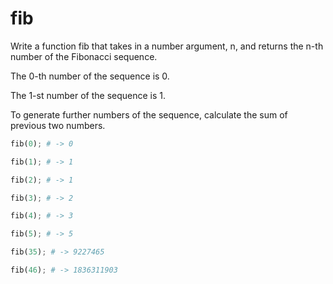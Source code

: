 # fib

Write a function fib that takes in a number argument, n, and returns the n-th number of the Fibonacci sequence.

The 0-th number of the sequence is 0.

The 1-st number of the sequence is 1.

To generate further numbers of the sequence, calculate the sum of previous two numbers.



```python
fib(0); # -> 0
```


```python
fib(1); # -> 1
```


```python
fib(2); # -> 1
```


```python
fib(3); # -> 2
```


```python
fib(4); # -> 3
```


```python
fib(5); # -> 5
```


```python
fib(35); # -> 9227465
```


```python
fib(46); # -> 1836311903
```
